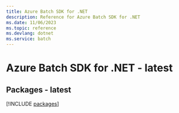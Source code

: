 ```yaml
---
title: Azure Batch SDK for .NET
description: Reference for Azure Batch SDK for .NET
ms.date: 11/06/2023
ms.topic: reference
ms.devlang: dotnet
ms.service: batch
---
```

# Azure Batch SDK for .NET - latest
## Packages - latest
[!INCLUDE [packages](batch-index.md)]